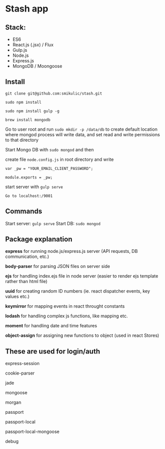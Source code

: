 # Stash app


## Stack:
- ES6
- React.js (.jsx) / Flux
- Gulp.js
- Node.js
- Express.js
- MongoDB / Moongoose


## Install
`git clone git@github.com:smikulic/stash.git`

`sudo npm install`

`sudo npm install gulp -g`

`brew install mongodb`

Go to user root and run `sudo mkdir -p /data/db` to create default location where mongod process will write data,
and set read and write permissions to that directory

Start Mongo DB with `sudo mongod` and then

create file `node.config.js` in root directory and write
```
var _pw = "YOUR_EMAIL_CLIENT_PASSWORD";

module.exports = _pw;
```

start server with `gulp serve`

`Go to localhost:/9001`


## Commands
Start server: `gulp serve`
Start DB: `sudo mongod`


## Package explanation
<strong>express</strong> for running node.js/express.js server (API requests, DB communication, etc.)

<strong>body-parser</strong> for parsing JSON files on server side

<strong>ejs</strong> for handling index.ejs file in node server (easier to render ejs template rather than html file)

<strong>uuid</strong> for creating random ID numbers (ie. react dispatcher events, key values etc.)

<strong>keymirror</strong> for mapping events in react throught constants

<strong>lodash</strong> for handling complex js functions, like mapping etc.

<strong>moment</strong> for handling date and time features

<strong>object-assign</strong> for assigning new functions to object (used in react Stores)


## These are used for login/auth
express-session

cookie-parser

jade

mongoose

morgan

passport

passport-local 

passport-local-mongoose

debug 

